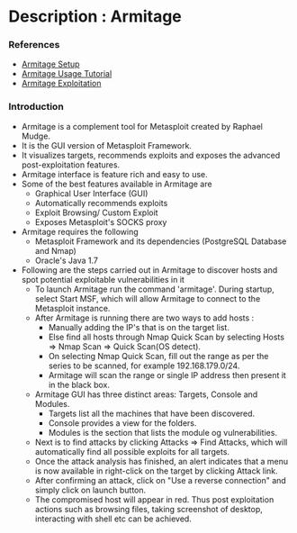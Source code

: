 # Description : Armitage 

### References
* [Armitage Setup](https://www.offensive-security.com/metasploit-unleashed/armitage-setup/)
* [Armitage Usage Tutorial](https://www.tutorialspoint.com/metasploit/metasploit_armitage_gui.htm)    
* [Armitage Exploitation](https://www.offensive-security.com/metasploit-unleashed/armitage-exploitation/)   

### Introduction
* Armitage is a complement tool for Metasploit created by Raphael Mudge. 
* It is the GUI version of Metasploit Framework. 
* It visualizes targets, recommends exploits and exposes the advanced post-exploitation features. 
* Armitage interface is feature rich and easy to use.
* Some of the best features available in Armitage are
    - Graphical User Interface (GUI)
    - Automatically recommends exploits
    - Exploit Browsing/ Custom Exploit
    - Exposes Metasploit's SOCKS proxy
* Armitage requires the following
    - Metasploit Framework and its dependencies (PostgreSQL Database and Nmap)
    - Oracle's Java 1.7
* Following are the steps carried out in Armitage to discover hosts and spot potential exploitable vulnerabilities in it
    * To launch Armitage run the command 'armitage'. During startup, select Start MSF, which will allow Armitage to connect to the Metasploit instance.
    * After Armitage is running there are two ways to add hosts :
        * Manually adding the IP's that is on the target list.
        * Else find all hosts through Nmap Quick Scan by selecting Hosts => Nmap Scan => Quick Scan(OS detect).
        * On selecting Nmap Quick Scan, fill out the range as per the series to be scanned, for example 192.168.179.0/24.
        * Armitage will scan the range or single IP address then present it in the black box.
    * Armitage GUI has three distinct areas: Targets, Console and Modules.
        * Targets list all the machines that have been discovered.
        * Console provides a view for the folders.
        * Modules is the section that lists the module og vulnerabilities.
    * Next is to find attacks by clicking Attacks => Find Attacks, which will automatically find all possible exploits for all targets.
    * Once the attack analysis has finished, an alert indicates that a menu is now available in right-click on the target by clicking Attack link.
    * After confirming an attack, click on "Use a reverse connection" and simply click on launch button.
    * The compromised host will appear in red. Thus post exploitation actions such as browsing files, taking screenshot of desktop, interacting with shell etc can be achieved.

